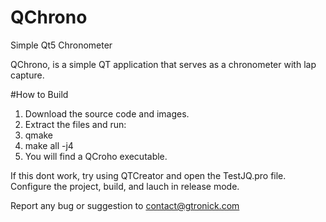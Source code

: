 # QChrono
Simple Qt5 Chronometer

QChrono, is a simple QT application that serves as a chronometer with lap capture. 

#How to Build

1. Download the source code and images.
2. Extract the files and run:
3. qmake
4. make all -j4
5. You will find a QCroho executable.

If this dont work, try using QTCreator and open the TestJQ.pro file. Configure the project, build, and lauch in release mode.

Report any bug or suggestion to contact@gtronick.com
